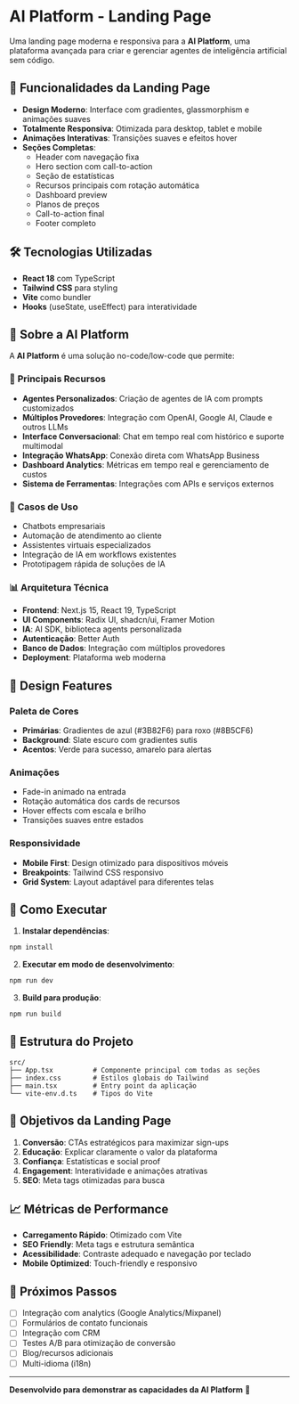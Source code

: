 # AI Platform - Landing Page

Uma landing page moderna e responsiva para a **AI Platform**, uma plataforma avançada para criar e gerenciar agentes de inteligência artificial sem código.

## 🚀 Funcionalidades da Landing Page

- **Design Moderno**: Interface com gradientes, glassmorphism e animações suaves
- **Totalmente Responsiva**: Otimizada para desktop, tablet e mobile
- **Animações Interativas**: Transições suaves e efeitos hover
- **Seções Completas**:
  - Header com navegação fixa
  - Hero section com call-to-action
  - Seção de estatísticas
  - Recursos principais com rotação automática
  - Dashboard preview
  - Planos de preços
  - Call-to-action final
  - Footer completo

## 🛠️ Tecnologias Utilizadas

- **React 18** com TypeScript
- **Tailwind CSS** para styling
- **Vite** como bundler
- **Hooks** (useState, useEffect) para interatividade

## 📱 Sobre a AI Platform

A **AI Platform** é uma solução no-code/low-code que permite:

### 🤖 **Principais Recursos**
- **Agentes Personalizados**: Criação de agentes de IA com prompts customizados
- **Múltiplos Provedores**: Integração com OpenAI, Google AI, Claude e outros LLMs
- **Interface Conversacional**: Chat em tempo real com histórico e suporte multimodal
- **Integração WhatsApp**: Conexão direta com WhatsApp Business
- **Dashboard Analytics**: Métricas em tempo real e gerenciamento de custos
- **Sistema de Ferramentas**: Integrações com APIs e serviços externos

### 💼 **Casos de Uso**
- Chatbots empresariais
- Automação de atendimento ao cliente
- Assistentes virtuais especializados
- Integração de IA em workflows existentes
- Prototipagem rápida de soluções de IA

### 📊 **Arquitetura Técnica**
- **Frontend**: Next.js 15, React 19, TypeScript
- **UI Components**: Radix UI, shadcn/ui, Framer Motion
- **IA**: AI SDK, biblioteca agents personalizada
- **Autenticação**: Better Auth
- **Banco de Dados**: Integração com múltiplos provedores
- **Deployment**: Plataforma web moderna

## 🎨 **Design Features**

### Paleta de Cores
- **Primárias**: Gradientes de azul (#3B82F6) para roxo (#8B5CF6)
- **Background**: Slate escuro com gradientes sutis
- **Acentos**: Verde para sucesso, amarelo para alertas

### Animações
- Fade-in animado na entrada
- Rotação automática dos cards de recursos
- Hover effects com escala e brilho
- Transições suaves entre estados

### Responsividade
- **Mobile First**: Design otimizado para dispositivos móveis
- **Breakpoints**: Tailwind CSS responsivo
- **Grid System**: Layout adaptável para diferentes telas

## 🚀 **Como Executar**

1. **Instalar dependências**:
```bash
npm install
```

2. **Executar em modo de desenvolvimento**:
```bash
npm run dev
```

3. **Build para produção**:
```bash
npm run build
```

## 📝 **Estrutura do Projeto**

```
src/
├── App.tsx          # Componente principal com todas as seções
├── index.css        # Estilos globais do Tailwind
├── main.tsx         # Entry point da aplicação
└── vite-env.d.ts    # Tipos do Vite
```

## 🎯 **Objetivos da Landing Page**

1. **Conversão**: CTAs estratégicos para maximizar sign-ups
2. **Educação**: Explicar claramente o valor da plataforma
3. **Confiança**: Estatísticas e social proof
4. **Engagement**: Interatividade e animações atrativas
5. **SEO**: Meta tags otimizadas para busca

## 📈 **Métricas de Performance**

- **Carregamento Rápido**: Otimizado com Vite
- **SEO Friendly**: Meta tags e estrutura semântica
- **Acessibilidade**: Contraste adequado e navegação por teclado
- **Mobile Optimized**: Touch-friendly e responsivo

## 🔧 **Próximos Passos**

- [ ] Integração com analytics (Google Analytics/Mixpanel)
- [ ] Formulários de contato funcionais
- [ ] Integração com CRM
- [ ] Testes A/B para otimização de conversão
- [ ] Blog/recursos adicionais
- [ ] Multi-idioma (i18n)

---

**Desenvolvido para demonstrar as capacidades da AI Platform** 🚀